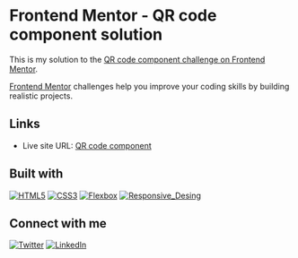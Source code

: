 # Frontend Mentor - QR code component solution

This is my solution to the [QR code component challenge on Frontend Mentor](https://www.frontendmentor.io/challenges/qr-code-component-iux_sIO_H).

[Frontend Mentor](https://www.frontendmentor.io) challenges help you improve your coding skills by building realistic projects.

## Links

- Live site URL: [QR code component](https://melissavi08.github.io/qr-code-component/index.html)

## Built with

<a href='' target="_blank"><img alt='HTML5' src='https://img.shields.io/badge/HTML-100000?style=flat&logo=HTML5&logoColor=white&labelColor=F77421&color=F77421'/></a> <a href='https://github.com/shivamkapasia0' target="_blank"><img alt='CSS3' src='https://img.shields.io/badge/CSS-100000?style=flat&logo=CSS3&logoColor=white&labelColor=00BFFF&color=00BFFF'/></a> <a href='' target="_blank"><img alt='Flexbox' src='https://img.shields.io/badge/Flexbox-100000?style=flat&logo=&logoColor=white&Color=D063E4&color=D063E4'/></a> <a href='' target="_blank"><img alt='Responsive_Desing' src='https://img.shields.io/badge/Responsive_Desing-100000?style=flat&logo=&logoColor=white&Color=FF69B4&color=FF69B4'/></a>

## Connect with me

<a href='https://twitter.com/melissa_vi2' target="_blank"><img alt='Twitter' src='https://img.shields.io/badge/melissa__vi2-100000?style=flat&logo=Twitter&logoColor=white&labelColor=00BFFF&color=FF69B4'/></a> <a href='https://www.linkedin.com/in/melissa-villegas' target="_blank"><img alt='LinkedIn' src='https://img.shields.io/badge/Melissa_Villegas-100000?style=flat&logo=LinkedIn&logoColor=white&labelColor=00BFFF&color=FF69B4'/></a>

